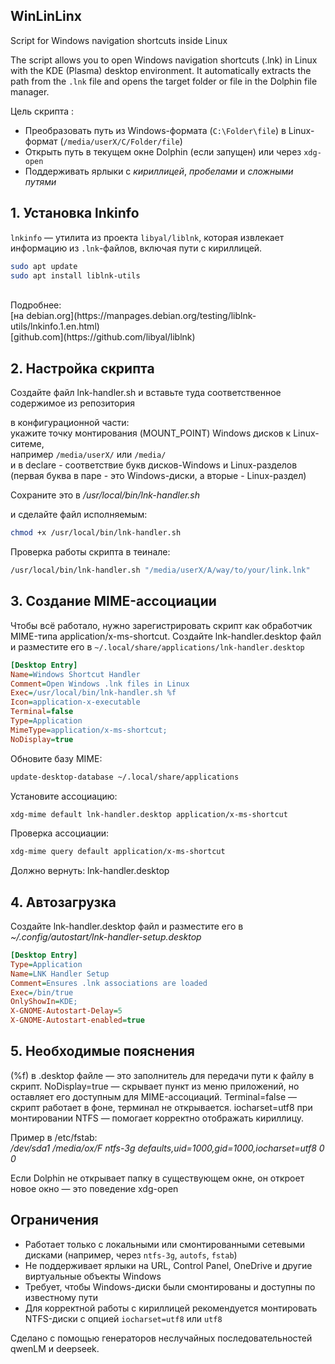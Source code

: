 ## WinLinLinx

Script for Windows navigation shortcuts inside Linux

The script allows you to open Windows navigation shortcuts (.lnk) in Linux with the KDE (Plasma) desktop environment. It automatically extracts the path from the `.lnk` file and opens the target folder or file in the Dolphin file manager.

Цель скрипта :
- Преобразовать путь из Windows-формата (`C:\Folder\file`) в Linux-формат (`/media/userX/C/Folder/file`)
- Открыть путь в текущем окне Dolphin (если запущен) или через `xdg-open`
- Поддерживать ярлыки с *кириллицей*, *пробелами* и *сложными путями*

## 1. Установка lnkinfo

`lnkinfo` — утилита из проекта `libyal/liblnk`, которая извлекает информацию из `.lnk`-файлов, включая пути с кириллицей.

```bash
sudo apt update
sudo apt install liblnk-utils
```
<br>
Подробнее:<br>
[на debian.org](https://manpages.debian.org/testing/liblnk-utils/lnkinfo.1.en.html)<br>
[github.com](https://github.com/libyal/liblnk)  
  
## 2. Настройка скрипта

Создайте файл lnk-handler.sh и вставьте туда соответственное содержимое из репозитория

в конфигурационной части:<br>
укажите точку монтирования (MOUNT_POINT) Windows дисков к Linux-ситеме, <br> например  `/media/userX/` или `/media/`<br>
и в declare - соответствие букв дисков-Windows и Linux-разделов<br>
(первая буква в паре - это Windows-диски, а вторые  - Linux-раздел)

Сохраните это в */usr/local/bin/lnk-handler.sh*

и сделайте файл исполняемым:
```bash
chmod +x /usr/local/bin/lnk-handler.sh
```

Проверка работы скрипта в теинале: 

```bash
/usr/local/bin/lnk-handler.sh "/media/userX/A/way/to/your/link.lnk"
```

## 3. Создание MIME-ассоциации 

Чтобы всё работало, нужно зарегистрировать скрипт как обработчик MIME-типа application/x-ms-shortcut.
Создайте lnk-handler.desktop файл и разместите его в
`~/.local/share/applications/lnk-handler.desktop`
```ini
[Desktop Entry]
Name=Windows Shortcut Handler
Comment=Open Windows .lnk files in Linux
Exec=/usr/local/bin/lnk-handler.sh %f
Icon=application-x-executable
Terminal=false
Type=Application
MimeType=application/x-ms-shortcut;
NoDisplay=true
```
Обновите базу MIME:
```bash
update-desktop-database ~/.local/share/applications
```
Установите ассоциацию:
```bash
xdg-mime default lnk-handler.desktop application/x-ms-shortcut
```
Проверка ассоциации:
```bash
xdg-mime query default application/x-ms-shortcut
```
Должно вернуть: lnk-handler.desktop

## 4. Автозагрузка

Создайте lnk-handler.desktop файл и разместите его в *~/.config/autostart/lnk-handler-setup.desktop*
```ini
[Desktop Entry]
Type=Application
Name=LNK Handler Setup
Comment=Ensures .lnk associations are loaded
Exec=/bin/true
OnlyShowIn=KDE;
X-GNOME-Autostart-Delay=5
X-GNOME-Autostart-enabled=true
```
## 5. Необходимые пояснения 

(%f) в .desktop файле — это заполнитель для передачи пути к файлу в скрипт.
NoDisplay=true — скрывает пункт из меню приложений, но оставляет его доступным для MIME-ассоциаций.
Terminal=false — скрипт работает в фоне, терминал не открывается.
iocharset=utf8 при монтировании NTFS — помогает корректно отображать кириллицу. 

Пример в /etc/fstab:<br>
*/dev/sda1 /media/ox/F ntfs-3g defaults,uid=1000,gid=1000,iocharset=utf8 0 0*

Если Dolphin не открывает папку в существующем окне, он откроет новое окно — это поведение xdg-open

## Ограничения

- Работает только с локальными или смонтированными сетевыми дисками (например, через `ntfs-3g`, `autofs`, `fstab`)
- Не поддерживает ярлыки на URL, Control Panel, OneDrive и другие виртуальные объекты Windows
- Требует, чтобы Windows-диски были смонтированы и доступны по известному пути
- Для корректной работы с кириллицей рекомендуется монтировать NTFS-диски с опцией `iocharset=utf8` или `utf8`

Сделано с помощью генераторов неслучайных последовательностей qwenLM и deepseek.
